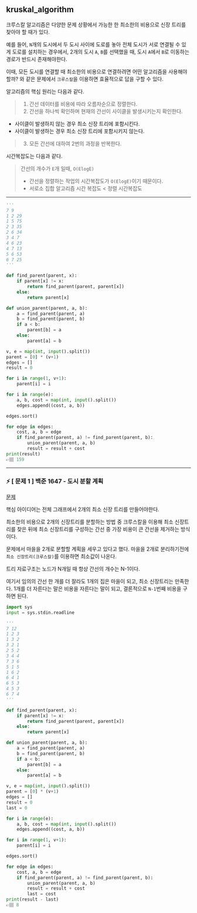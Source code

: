 ## kruskal_algorithm

크루스칼 알고리즘은 다양한 문제 상황에서 가능한 한 최소한의 비용으로 신장 트리를 찾아야 할 때가 있다.

예를 들어, `N`개의 도시에서 두 도시 사이에 도로를 놓아 전체 도시가 서로 연결될 수 있게 도로를 설치하는 경우에서, 2개의 도시 `A`, `B`를 선택했을 때, 도시 `A`에서 `B`로 이동하는 경로가 반드시 존재해야한다.

이때, 모든 도시를 연결할 때 최소한의 비용으로 연결하려면 어떤 알고리즘을 사용해야 할까? 와 같은 문제에서 `크루스칼`을 이용하면 효율적으로 답을 구할 수 있다.

알고리즘의 핵심 원리는 다음과 같다.
>1. 간선 데이터를 비용에 따라 오름차순으로 정렬한다.
>2. 간선을 하나씩 확인하며 현재의 간선이 사이클을 발생시키는지 확인한다.
 * 사이클이 발생하지 않는 경우 최소 신장 트리에 포함시킨다.
 * 사이클이 발생하는 경우 최소 신장 트리에 포함시키지 않는다.
>3. 모든 간선에 대하여 2번의 과정을 반복한다.

시간복잡도는 다음과 같다.
> 간선의 개수가 `E`개 일때, `O(ElogE)`
>   * 간선을 정렬하는 작업의 시간복잡도가 `O(ElogE)`이기 때문이다.
>   * 서로소 집합 알고리즘 시간 복잡도 < 정렬 시간복잡도

---

```python
'''
7 9
1 2 29
1 5 75
2 3 35
2 6 34
3 4 7
4 6 23
4 7 13
5 6 53
6 7 25
'''

def find_parent(parent, x):
    if parent[x] != x:
        return find_parent(parent, parent[x])
    else:
        return parent[x]

def union_parent(parent, a, b):
    a = find_parent(parent, a)
    b = find_parent(parent, b)
    if a < b:
        parent[b] = a
    else:
        parent[a] = b

v, e = map(int, input().split())
parent = [0] * (v+1)
edges = []
result = 0

for i in range(1, v+1):
    parent[i] = i

for i in range(e):
    a, b, cost = map(int, input().split())
    edges.append((cost, a, b))

edges.sort()

for edge in edges:
    cost, a, b = edge
    if find_parent(parent, a) != find_parent(parent, b):
        union_parent(parent, a, b)
        result = result + cost
print(result)
👉🏽 159
```
---

### ⚡️ [ 문제 1 ] 백준 1647 - 도시 분할 계획
<a href = 'https://www.acmicpc.net/problem/1647'>문제</a>

핵심 아이디어는 전체 그래프에서 2개의 최소 신장 트리를 만들어야한다.

최소한의 비용으로 2개의 신장트리를 분할하는 방법 중 크루스칼을 이용해 최소 신장트리를 찾은 뒤에 최소 신장트리를 구성하는 간선 중 가장 비용이 큰 간선을 제거하는 방식이다.

문제에서 마을을 2개로 분할할 계획을 세우고 있다고 했다. 마을을 2개로 분리하기전에 `최소 신장트리(크루스칼)`를 이용하면 최소값이 나온다. 

트리 자료구조는 노드가 N개일 때 항상 간선의 개수는 N-1이다. 

여기서 임의의 간선 한 개를 더 잘라도 1개의 집은 마을이 되고, 최소 신장트리는 만족한다. 1개를 더 자른다는 말은 비용을 자른다는 말이 되고, 결론적으로 `N-1`번째 비용을 구하면 된다.


```python
import sys
input = sys.stdin.readline

'''
7 12
1 2 3
1 3 2
3 2 1
2 5 2
3 4 4
7 3 6
5 1 5
1 6 2
6 4 1
6 5 3
4 5 3
6 7 4
'''

def find_parent(parent, x):
    if parent[x] != x:
        return find_parent(parent, parent[x])
    else:
        return parent[x]

def union_parent(parent, a, b):
    a = find_parent(parent, a)
    b = find_parent(parent, b)
    if a < b:
        parent[b] = a
    else:
        parent[a] = b

v, e = map(int, input().split())
parent = [0] * (v+1)
edges = []
result = 0
last = 0

for i in range(e):
    a, b, cost = map(int, input().split())
    edges.append((cost, a, b))

for i in range(1, v+1):
    parent[i] = i

edges.sort()

for edge in edges:
    cost, a, b = edge
    if find_parent(parent, a) != find_parent(parent, b):
        union_parent(parent, a, b)
        result = result + cost
        last = cost
print(result - last)
👉🏽 8
```